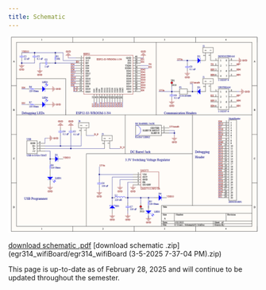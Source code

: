 ```yaml
---
title: Schematic
---
```

![schematic](SchematicImage05mar2025.png)

[download schematic .pdf](egr314_wifiBoard/Schematic01.pdf)
[download schematic .zip](egr314_wifiBoard/egr314_wifiBoard (3-5-2025 7-37-04 PM).zip)

This page is up-to-date as of February 28, 2025 and will continue to be updated throughout the semester. 